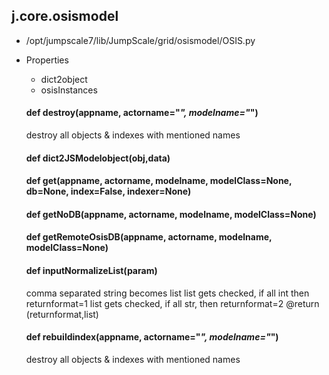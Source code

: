 ## j.core.osismodel

- /opt/jumpscale7/lib/JumpScale/grid/osismodel/OSIS.py
- Properties
    - dict2object
    - osisInstances

    

    #### def destroy(appname, actorname="*", modelname="*") 
    
    destroy all objects & indexes with mentioned names
    #### def dict2JSModelobject(obj,data) 
    #### def get(appname, actorname, modelname, modelClass=None, db=None, index=False, indexer=None) 
    #### def getNoDB(appname, actorname, modelname, modelClass=None) 
    #### def getRemoteOsisDB(appname, actorname, modelname, modelClass=None) 
    #### def inputNormalizeList(param) 
    
    comma separated string becomes list
    list gets checked, if all int then returnformat=1
    list gets checked, if all str, then returnformat=2
    @return (returnformat,list)
    #### def rebuildindex(appname, actorname="*", modelname="*") 
    
    destroy all objects & indexes with mentioned names
